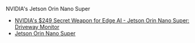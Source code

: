 
NVIDIA's Jetson Orin Nano Super
* [NVIDIA's $249 Secret Weapon for Edge AI - Jetson Orin Nano Super: Driveway Monitor](https://www.youtube.com/watch?v=QHBr8hekCzg&t=551s)
* [Jetson Orin Nano Super](https://www.nvidia.com/en-us/autonomous-machines/embedded-systems/jetson-orin/)
